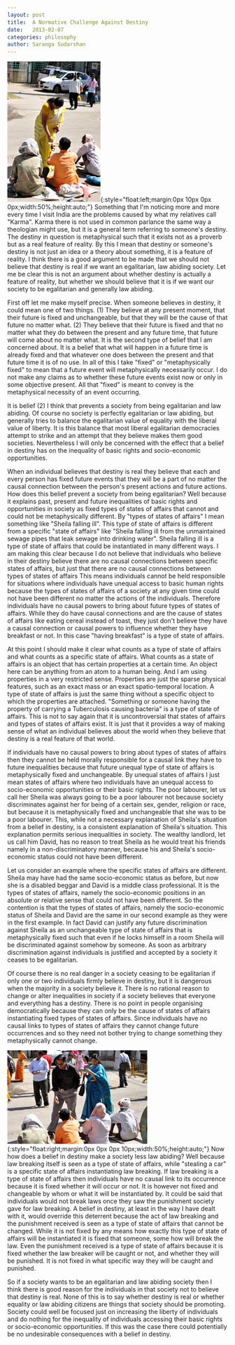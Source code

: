 ```yaml
---
layout: post
title:  A Normative Challenge Against Destiny
date:   2013-02-07
categories: philosophy
author: Saranga Sudarshan
---
```

![profile](/assets/DSC_0089800.jpg){:style="float:left;margin:0px 10px 0px 0px;width:50%;height:auto;"} Something that I'm noticing more and more every time I visit India are the problems caused by what my relatives call "Karma". Karma there is not used in common parlance the same way a theologian might use, but it is a general term referring to someone's destiny. The destiny in question is metaphysical such that it exists not as a proverb but as a real feature of reality. By this I mean that destiny or someone's destiny is not just an idea or a theory about something, it is a feature of reality. I think there is a good argument to be made that we should not believe that destiny is real if we want an egalitarian, law abiding society. Let me be clear this is not an argument about whether destiny is actually a feature of reality, but whether we should believe that it is if we want our society to be egalitarian and generally law abiding.

First off let me make myself precise. When someone believes in destiny, it could mean one of two things. (1) They believe at any present moment, that their future is fixed and unchangeable, but that they will be the cause of that future no matter what. (2) They believe that their future is fixed and that no matter what they do between the present and any future time, that future will come about no matter what. It is the second type of belief that I am concerned about. It is a belief that what will happen in a future time is already fixed and that whatever one does between the present and that future time it is of no use. In all of this I take "fixed" or "metaphysically fixed" to mean that a future event will metaphysically necessarily occur. I do not make any claims as to whether these future events exist now or only in some objective present. All that "fixed" is meant to convey is the metaphysical necessity of an event occurring.

It is belief (2) I think that prevents a society from being egalitarian and law abiding. Of course no society is perfectly egalitarian or law abiding, but generally tries to balance the egalitarian value of equality with the liberal value of liberty. It is this balance that most liberal egalitarian democracies attempt to strike and an attempt that they believe makes them good societies. Nevertheless I will only be  concerned with the effect that a belief in destiny has on the inequality of basic rights and socio-economic opportunities.

When an individual believes that destiny is real they believe that each and every person has fixed future events that they will be a part of no matter the causal connection between the person's present actions and future actions. How does this belief prevent a society from being egalitarian? Well because it explains past, present and future inequalities of basic rights and opportunities in society as fixed types of states of affairs that cannot and could not be metaphysically different. By "types of states of affairs" I mean something like "Sheila falling ill". This type of state of affairs is different from a specific "state of affairs" like "Sheila falling ill from the unmaintained sewage pipes that leak sewage into drinking water". Sheila falling ill is a type of state of affairs that could be instantiated in many different ways. I am making this clear because I do not believe that individuals who believe in their destiny believe there are no causal connections between specific states of affairs, but just that there are no causal connections between types of states of affairs  This means individuals cannot be held responsible for situations where individuals have unequal access to basic human rights because the types of states of affairs of a society at any given time could not have been different no matter the actions of the individuals. Therefore individuals have no causal powers to bring about future types of states of affairs. While they do have causal connections and are the cause of states of affairs like eating cereal instead of toast, they just don't believe they have a causal connection or causal powers to influence whether they have breakfast or not. In this case "having breakfast" is a type of state of affairs.

At this point I should make it clear what counts as a type of state of affairs and what counts as a specific state of affairs. What counts as a state of affairs is an object that has certain properties at a certain time. An object here can be anything from an atom to a human being. And I am using properties in a very restricted sense. Properties are just the sparse physical features, such as an exact mass or an exact spatio-temporal location. A type of state of affairs is just the same thing without a specific object to which the properties are attached. "Something or someone having the property of carrying a Tuberculosis causing bacteria" is a type of state of affairs. This is not to say again that it is uncontroversial that states of affairs and types of states of affairs exist. It is just that it provides a way of making sense of what an individual believes about the world when they believe that destiny is a real feature of that world.

If individuals have no causal powers to bring about types of states of affairs then they cannot be held morally responsible for a causal link they have to future inequalities because that future unequal type of state of affairs is metaphysically fixed and unchangeable. By unequal states of affairs I just mean states of affairs where two individuals have an unequal access to socio-economic opportunities or their basic rights. The poor labourer, let us call her Sheila was always going to be a poor labourer not because society discriminates against her for being of a certain sex, gender, religion or race, but because it is metaphysically fixed and unchangeable that she was to be a poor labourer. This, while not a necessary explanation of Sheila's situation from a belief in destiny, is a consistent explanation of Sheila's situation. This explanation permits serious inequalities in society. The wealthy landlord, let us call him David, has no reason to treat Sheila as he would treat his friends namely in a non-discriminatory manner, because his and Sheila's socio-economic status could not have been different.

Let us consider an example where the specific states of affairs are different. Sheila may have had the same socio-economic status as before, but now she is a disabled beggar and David is a middle class professional. It is the types of states of affairs, namely the socio-economic positions in an absolute or relative sense that could not have been different. So the contention is that the types of states of affairs, namely the socio-economic status of Sheila and David are the same in our second example as they were in the first example. In fact David can justify any future discrimination against Sheila as an unchangeable type of state of affairs that is metaphysically fixed such that even if he locks himself in a room Sheila will be discriminated against somehow by someone. As soon  as arbitrary discrimination against individuals is justified and accepted by a society it ceases to be egalitarian.

Of course there is no real danger in a society ceasing to be egalitarian if only one or two individuals firmly believe in destiny, but it is dangerous when the majority in a society believe it. There is no rational reason to change or alter inequalities in society if a society believes that everyone and everything has a destiny. There is no point in people organising democratically because they can only be the cause of states of affairs instantiating fixed types of states of affairs. Since individuals have no causal links to types of states of affairs they cannot change future occurrences and so they need not bother trying to change something they metaphysically cannot change.

![profile](/assets/DSC_0091800.jpg){:style="float:right;margin:0px 0px 0px 10px;width:50%;height:auto;"} Now how does a belief in destiny make a society less law abiding? Well because law breaking itself is seen as a type of state of affairs, while "stealing a car" is a specific state of affairs instantiating law breaking. If law breaking is a type of state of affairs then individuals have no causal link to its occurrence because it is fixed whether it will occur or not. It is however not fixed and changeable by whom or what it will be instantiated by. It could be said that individuals would not break laws once they saw the punishment society gave for law breaking. A belief in destiny, at least in the way I have dealt with it, would override this deterrent because the act of law breaking and the punishment received is seen as a type of state of affairs that cannot be changed. While it is not fixed by any means how exactly this type of state of affairs will be instantiated  it is fixed that someone, some how will break the law. Even the punishment received is a type of state of affairs because it is fixed whether the law breaker will be caught or not, and whether they will be punished. It is not fixed in what specific way they will be caught and punished.

So if a society wants to be an egalitarian and law abiding society then I think there is good reason for the individuals in that society not to believe that destiny is real. None of this is to say whether destiny is real or whether equality or law abiding citizens are things that society should be promoting. Society could well be focused just on increasing the liberty of individuals and do nothing for the inequality of  individuals accessing their basic rights or socio-economic opportunities. If this was the case there could potentially be no undesirable consequences with a belief in destiny.
